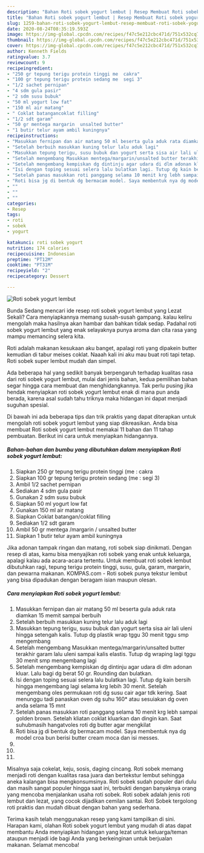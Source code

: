 ```yaml
---
description: "Bahan Roti sobek yogurt lembut | Resep Membuat Roti sobek yogurt lembut Yang Enak Dan Lezat"
title: "Bahan Roti sobek yogurt lembut | Resep Membuat Roti sobek yogurt lembut Yang Enak Dan Lezat"
slug: 1259-bahan-roti-sobek-yogurt-lembut-resep-membuat-roti-sobek-yogurt-lembut-yang-enak-dan-lezat
date: 2020-08-24T08:35:19.593Z
image: https://img-global.cpcdn.com/recipes/f47c5e212cbc471d/751x532cq70/roti-sobek-yogurt-lembut-foto-resep-utama.jpg
thumbnail: https://img-global.cpcdn.com/recipes/f47c5e212cbc471d/751x532cq70/roti-sobek-yogurt-lembut-foto-resep-utama.jpg
cover: https://img-global.cpcdn.com/recipes/f47c5e212cbc471d/751x532cq70/roti-sobek-yogurt-lembut-foto-resep-utama.jpg
author: Kenneth Fields
ratingvalue: 3.7
reviewcount: 9
recipeingredient:
- "250 gr tepung terigu protein tinggi me  cakra"
- "100 gr tepung terigu protein sedang me  segi 3"
- "1/2 sachet pernipan"
- "4 sdm gula pasir"
- "2 sdm susu bubuk"
- "50 ml yogurt low fat"
- "150 ml air matang"
- " Coklat batangancoklat filling"
- "1/2 sdt garam"
- "50 gr mentega margarin  unsalted butter"
- "1 butir telur ayam ambil kuningnya"
recipeinstructions:
- "Masukkan fernipan dan air matang 50 ml beserta gula aduk rata diamkan 15 memit sampai berbuih"
- "Setelah berbuih masukkan kuning telur lalu aduk lagi"
- "Masukkan tepung terigu, susu bubuk dan yogurt serta sisa air lali uleni hingga setengah kalis. Tutup dg plastik wrap tggu 30 menit tggu smp mengembang"
- "Setelah mengembang Masukkan mentega/margarin/unsalted butter terakhir garam lalu uleni sampai kalis elastis. Tutup dg wraping lagi tggu 30 menit smp mengembang lagi"
- "Setelah mengembang kempiskan dg dintinju agar udara di dlm adonan kluar. Lalu bagi dg berat 50 gr. Rounding dan bulatkan."
- "Isi dengan toping sesuai selera lalu bulatkan lagi. Tutup dg kain bersih hingga mengembang lagi selama krg lebih 30 menit. Setelah mengembang oles permukaan roti dg susu cair agar tdk kering. Saat menunggu tadi panaskan oven dg suhu 160* atau sesuiakan dg oven anda selama 15 mnt"
- "Setelah panas masukkan roti panggang selama 10 menit krg lebh sampai golden brown. Setelah kliatan coklat kluarkan dan dingin kan. Saat suhubmasih hangatvoles roti dg butter agar mengkilat"
- "Roti bisa jg di bentuk dg bermacam model. Saya membentuk nya dg model croa bun berisi butter cream moca dan isi messes."
- ""
- ""
- ""
categories:
- Resep
tags:
- roti
- sobek
- yogurt

katakunci: roti sobek yogurt 
nutrition: 174 calories
recipecuisine: Indonesian
preptime: "PT12M"
cooktime: "PT31M"
recipeyield: "2"
recipecategory: Dessert

---
```



![Roti sobek yogurt lembut](https://img-global.cpcdn.com/recipes/f47c5e212cbc471d/751x532cq70/roti-sobek-yogurt-lembut-foto-resep-utama.jpg)

Bunda Sedang mencari ide resep roti sobek yogurt lembut yang Lezat Sekali? Cara menyiapkannya memang susah-susah gampang. kalau keliru mengolah maka hasilnya akan hambar dan bahkan tidak sedap. Padahal roti sobek yogurt lembut yang enak selayaknya punya aroma dan cita rasa yang mampu memancing selera kita.

Roti adalah makanan kesukaan aku banget, apalagi roti yang dipakein butter kemudian di tabur meises coklat. Naaah kali ini aku mau buat roti tapi tetap. Roti sobek super lembut mudah dan simpel.

Ada beberapa hal yang sedikit banyak berpengaruh terhadap kualitas rasa dari roti sobek yogurt lembut, mulai dari jenis bahan, kedua pemilihan bahan segar hingga cara membuat dan menghidangkannya. Tak perlu pusing jika hendak menyiapkan roti sobek yogurt lembut enak di mana pun anda berada, karena asal sudah tahu triknya maka hidangan ini dapat menjadi suguhan spesial.


Di bawah ini ada beberapa tips dan trik praktis yang dapat diterapkan untuk mengolah roti sobek yogurt lembut yang siap dikreasikan. Anda bisa membuat Roti sobek yogurt lembut memakai 11 bahan dan 11 tahap pembuatan. Berikut ini cara untuk menyiapkan hidangannya.

<!--inarticleads1-->

##### Bahan-bahan dan bumbu yang dibutuhkan dalam menyiapkan Roti sobek yogurt lembut:

1. Siapkan 250 gr tepung terigu protein tinggi (me : cakra
1. Siapkan 100 gr tepung terigu protein sedang (me : segi 3)
1. Ambil 1/2 sachet pernipan
1. Sediakan 4 sdm gula pasir
1. Gunakan 2 sdm susu bubuk
1. Siapkan 50 ml yogurt low fat
1. Gunakan 150 ml air matang
1. Siapkan  Coklat batangan/coklat filling
1. Sediakan 1/2 sdt garam
1. Ambil 50 gr mentega /margarin / unsalted butter
1. Siapkan 1 butir telur ayam ambil kuningnya


Jika adonan tampak ringan dan matang, roti sobek siap dinikmati. Dengan resep di atas, kamu bisa menyajikan roti sobek yang enak untuk keluarga, apalagi kalau ada acara-acara tertentu. Untuk membuat roti sobek lembut dibutuhkan ragi, tepung terigu protein tinggi, susu, gula, garam, margarin, dan pewarna makanan. KOMPAS.com - Roti sobek punya tekstur lembut yang bisa dipadukan dengan beragam isian maupun olesan. 

<!--inarticleads2-->

##### Cara menyiapkan Roti sobek yogurt lembut:

1. Masukkan fernipan dan air matang 50 ml beserta gula aduk rata diamkan 15 memit sampai berbuih
1. Setelah berbuih masukkan kuning telur lalu aduk lagi
1. Masukkan tepung terigu, susu bubuk dan yogurt serta sisa air lali uleni hingga setengah kalis. Tutup dg plastik wrap tggu 30 menit tggu smp mengembang
1. Setelah mengembang Masukkan mentega/margarin/unsalted butter terakhir garam lalu uleni sampai kalis elastis. Tutup dg wraping lagi tggu 30 menit smp mengembang lagi
1. Setelah mengembang kempiskan dg dintinju agar udara di dlm adonan kluar. Lalu bagi dg berat 50 gr. Rounding dan bulatkan.
1. Isi dengan toping sesuai selera lalu bulatkan lagi. Tutup dg kain bersih hingga mengembang lagi selama krg lebih 30 menit. Setelah mengembang oles permukaan roti dg susu cair agar tdk kering. Saat menunggu tadi panaskan oven dg suhu 160* atau sesuiakan dg oven anda selama 15 mnt
1. Setelah panas masukkan roti panggang selama 10 menit krg lebh sampai golden brown. Setelah kliatan coklat kluarkan dan dingin kan. Saat suhubmasih hangatvoles roti dg butter agar mengkilat
1. Roti bisa jg di bentuk dg bermacam model. Saya membentuk nya dg model croa bun berisi butter cream moca dan isi messes.
1. 
1. 
1. 


Misalnya saja cokelat, keju, sosis, daging cincang. Roti sobek memang menjadi roti dengan kualitas rasa juara dan bertekstur lembut sehingga aneka kalangan bisa mengkonsumsinya. Roti sobek sudah populer dari dulu dan masih sangat populer hingga saat ini, terbukti dengan banyaknya orang yang mencoba menjalankan usaha roti sobek. Roti sobek adalah jenis roti lembut dan lezat, yang cocok dijadikan cemilan santai. Roti Sobek tergolong roti praktis dan mudah dibuat dengan bahan yang sederhana. 

Terima kasih telah menggunakan resep yang kami tampilkan di sini. Harapan kami, olahan Roti sobek yogurt lembut yang mudah di atas dapat membantu Anda menyiapkan hidangan yang lezat untuk keluarga/teman ataupun menjadi ide bagi Anda yang berkeinginan untuk berjualan makanan. Selamat mencoba!
